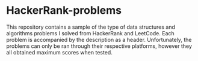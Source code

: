 # HackerRank-problems

This repository contains a sample of the type of data structures and algorithms problems I solved from HackerRank and LeetCode. 
Each problem is accompanied by the description as a header. 
Unfortunately, the problems can only be ran through their respective platforms, however they all obtained maximum scores when tested.
